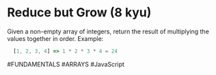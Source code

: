 # Reduce but Grow (8 kyu)

Given a non-empty array of integers, return the result of multiplying the values together in order. Example:

```JavaScript
  [1, 2, 3, 4] => 1 * 2 * 3 * 4 = 24
```

#FUNDAMENTALS #ARRAYS #JavaScript